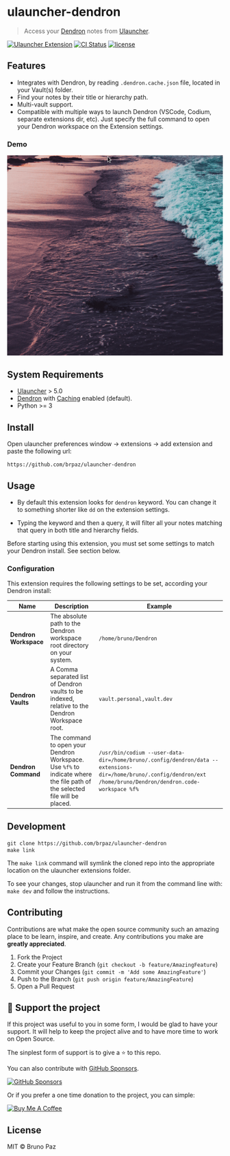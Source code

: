 # ulauncher-dendron

> Access your [Dendron](https://www.dendron.so/) notes from [Ulauncher](https://ulauncher.io/).

[![Ulauncher Extension](https://img.shields.io/badge/Ulauncher-Extension-yellowgreen.svg?style=for-the-badge)](https://ext.ulauncher.io/)
[![CI Status](https://img.shields.io/github/workflow/status/brpaz/ulauncher-dendron/CI?color=orange&label=actions&logo=github&logoColor=orange&style=for-the-badge)](https://github.com/brpaz/ulauncher-dendron)
[![license](https://img.shields.io/github/license/brpaz/ulauncher-dendron.svg?style=for-the-badge)](LICENSE)


##  Features

* Integrates with Dendron, by reading `.dendron.cache.json` file, located in your Vault(s) folder.
* Find your notes by their title or hierarchy path.
* Multi-vault support.
* Compatible with multiple ways to launch Dendron (VSCode, Codium, separate extensions dir, etc). Just specify the full command to open your Dendron workspace on the Extension settings.

### Demo

![demo](docs/assets/demo.gif)

## System Requirements

* [Ulauncher](https://github.com/Ulauncher/Ulauncher) > 5.0
* [Dendron](https://www.dendron.so/) with [Caching](https://wiki.dendron.so/notes/93022442-b49b-4510-b695-e10d8651ecfe.html) enabled (default).
* Python >= 3

## Install

Open ulauncher preferences window -> extensions -> add extension and paste the following url:

```
https://github.com/brpaz/ulauncher-dendron
```

## Usage

* By default this extension looks for `dendron` keyword. You can change it to something shorter like `dd` on the extension settings.

* Typing the keyword and then a query, it will filter all your notes matching that query in both title and hierarchy fields.

Before starting using this extension, you must set some settings to match your Dendron install. See section below.


### Configuration

This extension requires the following settings to be set, according your Dendron install:


 Name              	| Description                                                                                                               	| Example                                                                                                                                                          	|
|-------------------	|---------------------------------------------------------------------------------------------------------------------------	|------------------------------------------------------------------------------------------------------------------------------------------------------------------	|
| **Dendron Workspace** 	| The absolute path to the Dendron workspace root directory on your system.                                                       	| `/home/bruno/Dendron`                                                                                                                                              	|
| **Dendron Vaults**    	| A Comma separated list of Dendron vaults to be indexed, relative to the Dendron Workspace root.                                   	| `vault.personal,vault.dev`                                                                                                                                         	|
| **Dendron Command**   	| The command to open your Dendron Workspace. Use `%f%` to indicate where the file path of the selected file will be placed. 	| `/usr/bin/codium --user-data-dir=/home/bruno/.config/dendron/data --extensions-dir=/home/bruno/.config/dendron/ext /home/bruno/Dendron/dendron.code-workspace %f%` 	|

## Development

```
git clone https://github.com/brpaz/ulauncher-dendron
make link
```

The `make link` command will symlink the cloned repo into the appropriate location on the ulauncher extensions folder.

To see your changes, stop ulauncher and run it from the command line with: `make dev` and follow the instructions.


## Contributing

Contributions are what make the open source community such an amazing place to be learn, inspire, and create. Any contributions you make are **greatly appreciated**.

1. Fork the Project
2. Create your Feature Branch (`git checkout -b feature/AmazingFeature`)
3. Commit your Changes (`git commit -m 'Add some AmazingFeature'`)
4. Push to the Branch (`git push origin feature/AmazingFeature`)
5. Open a Pull Request

## 💛 Support the project

If this project was useful to you in some form, I would be glad to have your support.  It will help to keep the project alive and to have more time to work on Open Source.

The sinplest form of support is to give a ⭐️ to this repo.

You can also contribute with [GitHub Sponsors](https://github.com/sponsors/brpaz).

[![GitHub Sponsors](https://img.shields.io/badge/GitHub%20Sponsors-Sponsor%20Me-red?style=for-the-badge)](https://github.com/sponsors/brpaz)

Or if you prefer a one time donation to the project, you can simple:

<a href="https://www.buymeacoffee.com/Z1Bu6asGV" target="_blank"><img src="https://www.buymeacoffee.com/assets/img/custom_images/orange_img.png" alt="Buy Me A Coffee" style="height: auto !important;width: auto !important;" ></a>


## License

MIT &copy; Bruno Paz
